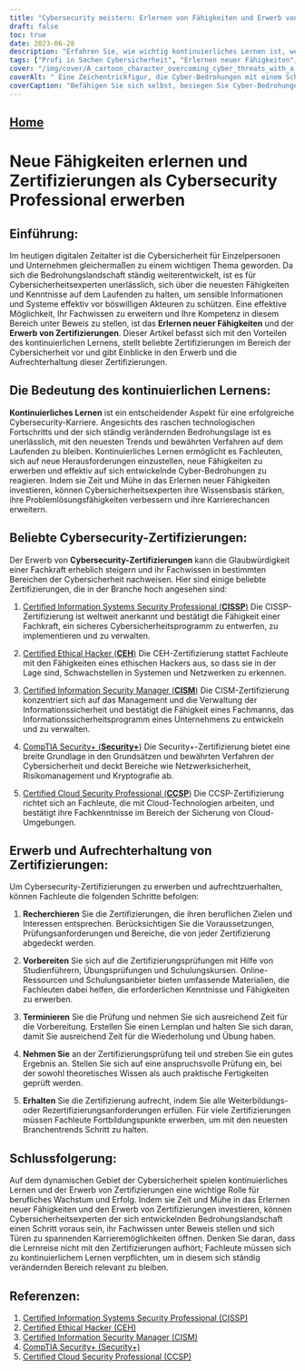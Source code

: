 ```yaml
---
title: "Cybersecurity meistern: Erlernen von Fähigkeiten und Erwerb von Zertifizierungen für den Erfolg"
draft: false
toc: true
date: 2023-06-28
description: "Erfahren Sie, wie wichtig kontinuierliches Lernen ist, welche gängigen Cybersecurity-Zertifizierungen es gibt und wie Sie diese für eine erfolgreiche Cybersecurity-Karriere erwerben und erhalten können."
tags: ["Profi in Sachen Cybersicherheit", "Erlernen neuer Fähigkeiten", "Erwerb von Zertifizierungen", "kontinuierliches Lernen", "Cybersicherheits-Zertifizierungen", "CISSP", "CEH", "CISM", "Sicherheit+", "CCSP", "Bedeutung des kontinuierlichen Lernens", "Vorteile des Erwerbs von Zertifizierungen", "Karriereentwicklung im Bereich Cybersicherheit", "Berufliches Wachstum", "Neueste Trends in der Cybersicherheit", "technologische Fortschritte bei der Cybersicherheit", "bewährte Praktiken im Bereich der Cybersicherheit", "Erwerb von Fähigkeiten im Bereich der Cybersicherheit", "Vorbereitung auf Cybersecurity-Prüfungen", "Aufrechterhaltung von Cybersicherheitszertifizierungen", "branchenweit anerkannte Zertifizierungen im Bereich Cybersicherheit", "Karrieremöglichkeiten im Bereich Cybersicherheit", "Bildung und Ausbildung im Bereich der Cybersicherheit", "Fortbildung im Bereich der Cybersicherheit", "Cybersecurity-Arbeitsmarkt", "Cyber-Bedrohungslandschaft", "ständige berufliche Weiterbildung im Bereich der Cybersicherheit", "Netzwerksicherheits-Zertifizierungen", "Cloud-Sicherheitszertifizierungen", "Ethical-Hacking-Zertifizierungen", "Zertifizierungen für Informationssicherheitsmanagement"]
cover: "/img/cover/A_cartoon_character_overcoming_cyber_threats_with_a_shield.png"
coverAlt: " Eine Zeichentrickfigur, die Cyber-Bedrohungen mit einem Schild und einem Schwert bekämpft."
coverCaption: "Befähigen Sie sich selbst, besiegen Sie Cyber-Bedrohungen!"
---
```


## [Home](/cyber-security-career-playbook-start/)

# Neue Fähigkeiten erlernen und Zertifizierungen als Cybersecurity Professional erwerben

## Einführung:

Im heutigen digitalen Zeitalter ist die Cybersicherheit für Einzelpersonen und Unternehmen gleichermaßen zu einem wichtigen Thema geworden. Da sich die Bedrohungslandschaft ständig weiterentwickelt, ist es für Cybersicherheitsexperten unerlässlich, sich über die neuesten Fähigkeiten und Kenntnisse auf dem Laufenden zu halten, um sensible Informationen und Systeme effektiv vor böswilligen Akteuren zu schützen. Eine effektive Möglichkeit, Ihr Fachwissen zu erweitern und Ihre Kompetenz in diesem Bereich unter Beweis zu stellen, ist das **Erlernen neuer Fähigkeiten** und der **Erwerb von Zertifizierungen**. Dieser Artikel befasst sich mit den Vorteilen des kontinuierlichen Lernens, stellt beliebte Zertifizierungen im Bereich der Cybersicherheit vor und gibt Einblicke in den Erwerb und die Aufrechterhaltung dieser Zertifizierungen.

## Die Bedeutung des kontinuierlichen Lernens:

**Kontinuierliches Lernen** ist ein entscheidender Aspekt für eine erfolgreiche Cybersecurity-Karriere. Angesichts des raschen technologischen Fortschritts und der sich ständig verändernden Bedrohungslage ist es unerlässlich, mit den neuesten Trends und bewährten Verfahren auf dem Laufenden zu bleiben. Kontinuierliches Lernen ermöglicht es Fachleuten, sich auf neue Herausforderungen einzustellen, neue Fähigkeiten zu erwerben und effektiv auf sich entwickelnde Cyber-Bedrohungen zu reagieren. Indem sie Zeit und Mühe in das Erlernen neuer Fähigkeiten investieren, können Cybersicherheitsexperten ihre Wissensbasis stärken, ihre Problemlösungsfähigkeiten verbessern und ihre Karrierechancen erweitern.

## Beliebte Cybersecurity-Zertifizierungen:

Der Erwerb von **Cybersecurity-Zertifizierungen** kann die Glaubwürdigkeit einer Fachkraft erheblich steigern und ihr Fachwissen in bestimmten Bereichen der Cybersicherheit nachweisen. Hier sind einige beliebte Zertifizierungen, die in der Branche hoch angesehen sind:

1. [Certified Information Systems Security Professional (**CISSP**)](https://www.isc2.org/Certifications/CISSP) Die CISSP-Zertifizierung ist weltweit anerkannt und bestätigt die Fähigkeit einer Fachkraft, ein sicheres Cybersicherheitsprogramm zu entwerfen, zu implementieren und zu verwalten.

2. [Certified Ethical Hacker (**CEH**)](https://www.eccouncil.org/programs/certified-ethical-hacker-ceh/) Die CEH-Zertifizierung stattet Fachleute mit den Fähigkeiten eines ethischen Hackers aus, so dass sie in der Lage sind, Schwachstellen in Systemen und Netzwerken zu erkennen.

3. [Certified Information Security Manager (**CISM**)](https://www.isaca.org/credentialing/cism) Die CISM-Zertifizierung konzentriert sich auf das Management und die Verwaltung der Informationssicherheit und bestätigt die Fähigkeit eines Fachmanns, das Informationssicherheitsprogramm eines Unternehmens zu entwickeln und zu verwalten.

4. [CompTIA Security+ (**Security+**)](https://www.comptia.org/certifications/security) Die Security+-Zertifizierung bietet eine breite Grundlage in den Grundsätzen und bewährten Verfahren der Cybersicherheit und deckt Bereiche wie Netzwerksicherheit, Risikomanagement und Kryptografie ab.

5. [Certified Cloud Security Professional (**CCSP**)](https://www.isc2.org/Certifications/CCSP) Die CCSP-Zertifizierung richtet sich an Fachleute, die mit Cloud-Technologien arbeiten, und bestätigt ihre Fachkenntnisse im Bereich der Sicherung von Cloud-Umgebungen.

## Erwerb und Aufrechterhaltung von Zertifizierungen:

Um Cybersecurity-Zertifizierungen zu erwerben und aufrechtzuerhalten, können Fachleute die folgenden Schritte befolgen:

1. **Recherchieren** Sie die Zertifizierungen, die ihren beruflichen Zielen und Interessen entsprechen. Berücksichtigen Sie die Voraussetzungen, Prüfungsanforderungen und Bereiche, die von jeder Zertifizierung abgedeckt werden.

2. **Vorbereiten** Sie sich auf die Zertifizierungsprüfungen mit Hilfe von Studienführern, Übungsprüfungen und Schulungskursen. Online-Ressourcen und Schulungsanbieter bieten umfassende Materialien, die Fachleuten dabei helfen, die erforderlichen Kenntnisse und Fähigkeiten zu erwerben.

3. **Terminieren** Sie die Prüfung und nehmen Sie sich ausreichend Zeit für die Vorbereitung. Erstellen Sie einen Lernplan und halten Sie sich daran, damit Sie ausreichend Zeit für die Wiederholung und Übung haben.

4. **Nehmen Sie** an der Zertifizierungsprüfung teil und streben Sie ein gutes Ergebnis an. Stellen Sie sich auf eine anspruchsvolle Prüfung ein, bei der sowohl theoretisches Wissen als auch praktische Fertigkeiten geprüft werden.

5. **Erhalten** Sie die Zertifizierung aufrecht, indem Sie alle Weiterbildungs- oder Rezertifizierungsanforderungen erfüllen. Für viele Zertifizierungen müssen Fachleute Fortbildungspunkte erwerben, um mit den neuesten Branchentrends Schritt zu halten.

## Schlussfolgerung:

Auf dem dynamischen Gebiet der Cybersicherheit spielen kontinuierliches Lernen und der Erwerb von Zertifizierungen eine wichtige Rolle für berufliches Wachstum und Erfolg. Indem sie Zeit und Mühe in das Erlernen neuer Fähigkeiten und den Erwerb von Zertifizierungen investieren, können Cybersicherheitsexperten der sich entwickelnden Bedrohungslandschaft einen Schritt voraus sein, ihr Fachwissen unter Beweis stellen und sich Türen zu spannenden Karrieremöglichkeiten öffnen. Denken Sie daran, dass die Lernreise nicht mit den Zertifizierungen aufhört; Fachleute müssen sich zu kontinuierlichem Lernen verpflichten, um in diesem sich ständig verändernden Bereich relevant zu bleiben.

## Referenzen:

1. [Certified Information Systems Security Professional (CISSP)](https://www.isc2.org/Certifications/CISSP)
2. [Certified Ethical Hacker (CEH)](https://www.eccouncil.org/programs/certified-ethical-hacker-ceh/)
3. [Certified Information Security Manager (CISM)](https://www.isaca.org/credentialing/cism)
4. [CompTIA Security+ (Security+)](https://www.comptia.org/certifications/security)
5. [Certified Cloud Security Professional (CCSP)](https://www.isc2.org/Certifications/CCSP)
